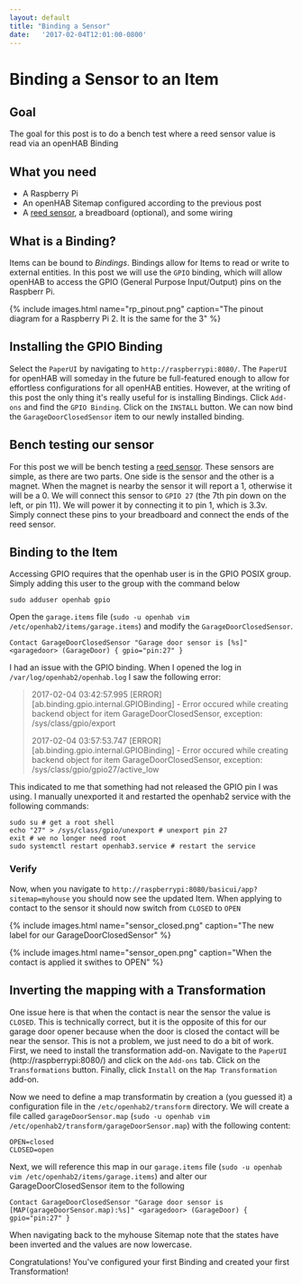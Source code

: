 ```yaml
---
layout: default
title: "Binding a Sensor"
date:   '2017-02-04T12:01:00-0800'
---
```

# Binding a Sensor to an Item

## Goal
The goal for this post is to do a bench test where a reed sensor value is read via an openHAB Binding

## What you need
* A Raspberry Pi
* An openHAB Sitemap configured according to the previous post
* A [reed sensor](http://amzn.to/2l7d1XB), a breadboard (optional), and some wiring

## What is a Binding?
Items can be bound to *Bindings*.  Bindings allow for Items to read or write to external entities.  In this post we will use the `GPIO` binding, which will allow openHAB to access the GPIO (General Purpose Input/Output) pins on the Raspberr Pi.

{% include images.html name="rp_pinout.png" caption="The pinout diagram for a Raspberry Pi 2.  It is the same for the 3" %}

## Installing the GPIO Binding
Select the `PaperUI` by navigating to `http://raspberrypi:8080/`.  The `PaperUI` for openHAB will someday in the future be full-featured enough to allow for effortless configurations for all openHAB entities.  However, at the writing of this post the only thing it's really useful for is installing Bindings.  Click `Add-ons` and find the `GPIO Binding`.  Click on the `INSTALL` button.  We can now bind the `GarageDoorClosedSensor` item to our newly installed binding.

## Bench testing our sensor
For this post we will be bench testing a [reed sensor](http://amzn.to/2l7d1XB).  These sensors are simple, as there are two parts.  One side is the sensor and the other is a magnet.  When the magnet is nearby the sensor it will report a 1, otherwise it will be a 0.  We will connect this sensor to `GPIO 27` (the 7th pin down on the left, or pin 11).  We will power it by connecting it to pin 1, which is 3.3v.  Simply connect these pins to your breadboard and connect the ends of the reed sensor.

## Binding to the Item
Accessing GPIO requires that the openhab user is in the GPIO POSIX group.  Simply adding this user to the group with the command below

```
sudo adduser openhab gpio
```

Open the `garage.items` file (`sudo -u openhab vim /etc/openhab2/items/garage.items`) and modify the `GarageDoorClosedSensor`.

```
Contact GarageDoorClosedSensor "Garage door sensor is [%s]" <garagedoor> (GarageDoor) { gpio="pin:27" }
```

I had an issue with the GPIO binding.  When I opened the log in `/var/log/openhab2/openhab.log` I saw the following error:

> 2017-02-04 03:42:57.995 [ERROR] [ab.binding.gpio.internal.GPIOBinding] - Error occured while creating backend object for item GarageDoorClosedSensor, exception: /sys/class/gpio/export
>
> 2017-02-04 03:57:53.747 [ERROR] [ab.binding.gpio.internal.GPIOBinding] - Error occured while creating backend object for item GarageDoorClosedSensor, exception: /sys/class/gpio/gpio27/active_low

This indicated to me that something had not released the GPIO pin I was using.  I manually unexported it and restarted the openhab2 service with the following commands:

```shell
sudo su # get a root shell
echo "27" > /sys/class/gpio/unexport # unexport pin 27 
exit # we no longer need root
sudo systemctl restart openhab3.service # restart the service
```

### Verify
Now, when you navigate to `http://raspberrypi:8080/basicui/app?sitemap=myhouse` you should now see the updated Item.  When applying to contact to the sensor it should now switch from `CLOSED` to `OPEN`

{% include images.html name="sensor_closed.png" caption="The new label for our GarageDoorClosedSensor" %}

{% include images.html name="sensor_open.png" caption="When the contact is applied it swithes to OPEN" %}

## Inverting the mapping with a Transformation
One issue here is that when the contact is near the sensor the value is `CLOSED`.  This is technically correct, but it is the opposite of this for our garage door opener because when the door is closed the contact will be near the sensor.  This is not a problem, we just need to do a bit of work.  First, we need to install the transformation add-on. Navigate to the `PaperUI` (http://raspberrypi:8080/) and click on the `Add-ons` tab.  Click on the `Transformations` button.  Finally, click `Install` on the `Map Transformation` add-on.  

Now we need to define a map transformatin by creation a (you guessed it) a configuration file in the `/etc/openhab2/transform` directory. We will create a file called `garageDoorSensor.map` (`sudo -u openhab vim /etc/openhab2/transform/garageDoorSensor.map`) with the following content:

```
OPEN=closed
CLOSED=open
```

Next, we will reference this map in our `garage.items` file (`sudo -u openhab vim /etc/openhab2/items/garage.items`) and alter our GarageDoorClosedSensor item to the following

```
Contact GarageDoorClosedSensor "Garage door sensor is [MAP(garageDoorSensor.map):%s]" <garagedoor> (GarageDoor) { gpio="pin:27" }
```

When navigating back to the myhouse Sitemap note that the states have been inverted and the values are now lowercase.

Congratulations!  You've configured your first Binding and created your first Transformation!

